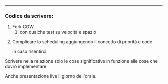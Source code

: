 
---
### Codice da scrivere:

1. Fork COW
    1. con qualche test su velocità e spazio

2) Complicare lo scheduling aggiungendo il concetto di priorità e code

    in caso risentirci.

Scrivere nella relazione solo le cose significative in funzione alle cose che dovrò implementare

Anche presentazione live il giorno dell'orale.